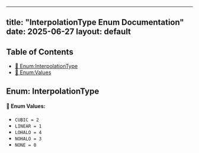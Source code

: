 <!-- Formatted by A³BS formatter.py -->
<!-- Generated by A³BS document.py -->
---
title: "InterpolationType Enum Documentation"
date: 2025-06-27
layout: default
---

## Table of Contents
- [🔧 Enum:InterpolationType](#enum-interpolationtype)
- [🔧 Enum:Values](#enum-values)
## Enum: InterpolationType
#### 📝 Enum Values:
<a name="enum-values"></a>
  - `CUBIC = 2`
  - `LINEAR = 1`
  - `LOHALO = 4`
  - `NOHALO = 3`
  - `NONE = 0`